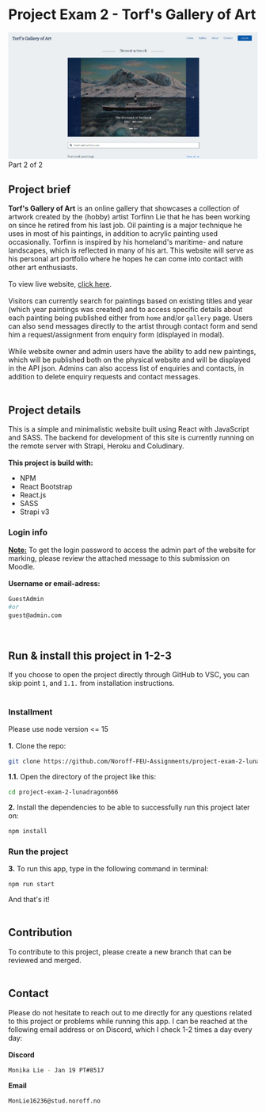 # Project Exam 2 - Torf's Gallery of Art
<img src="/src/assets/home.png" alt="Alt text">
Part 2 of 2 

## Project brief
**Torf's Gallery of Art** is an online gallery that showcases a collection of artwork created by the (hobby) artist Torfinn Lie that he has been working on since he retired from his last job. Oil painting is a major technique he uses in most of his paintings, in addition to acrylic painting used occasionally. Torfinn is inspired by his homeland's maritime- and nature landscapes, which is reflected in many of his art. This website will serve as his personal art portfolio where he hopes he can come into contact with other art enthusiasts.
<br><br>
To view live website, [click here](https://torfs-gallery.netlify.app/).
<br><br>
Visitors can currently search for paintings based on existing titles and year (which year paintings was created) and to access specific details about each painting being published either from `home` and/or `gallery` page. Users can also send messages directly to the artist through contact form and send him a request/assignment from enquiry form (displayed in modal).  
<br>
While website owner and admin users have the ability to add new paintings, which will be published both on the physical website and will be displayed in the API json.
Admins can also access list of enquiries and contacts, in addition to delete enquiry requests and contact messages. 
<br><br>

## Project details
This is a simple and minimalistic website built using React with JavaScript and SASS. The backend for development of this site is currently running on the remote server with Strapi, Heroku and Coludinary. 
<br><br>
**This project is build with:**
* NPM 
* React Bootstrap
* React.js
* SASS 
* Strapi v3  

### Login info
<ins>**Note:**</ins> To get the login password to access the admin part of the website for marking, please review the attached message to this submission on Moodle. 
<br><br>
<b>Username or email-adress:</b>
```bash
GuestAdmin
#or
guest@admin.com
```
<br>

## Run & install this project in 1-2-3
If you choose to open the project directly through GitHub to VSC, you can skip point `1`, and `1.1.` from installation instructions.
<br><br>
### Installment
Please use node version <= 15
<br><br>
**1.** Clone the repo:
```bash
git clone https://github.com/Noroff-FEU-Assignments/project-exam-2-lunadragon666.git
```
**1.1.** Open the directory of the project like this:
```bash
cd project-exam-2-lunadragon666
```
**2.** Install the dependencies to be able to successfully run this project later on:
```bash
npm install
```

### Run the project
**3.** To run this app, type in the following command in terminal:
```bash
npm run start
```
And that's it!
<br><br>
## Contribution
To contribute to this project, please create a new branch that can be reviewed and merged.
<br><br>
## Contact
Please do not hesitate to reach out to me directly for any questions related to this project or problems while running this app. I can be reached at the following email address or on Discord, which I check 1-2 times a day every day:
<br><br>
<b>Discord</b>
```bash
Monika Lie - Jan 19 PT#8517
```
<b>Email</b>
```bash
MonLie16236@stud.noroff.no
```
<br>
